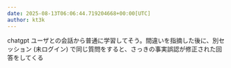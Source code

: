 ```yaml
---
date: 2025-08-13T06:06:44.719204668+00:00[UTC]
author: kt3k
---
```

chatgpt ユーザとの会話から普通に学習してそう。間違いを指摘した後に、別セッション (未ログイン) で同じ質問をすると、さっきの事実誤認が修正された回答をしてくる
